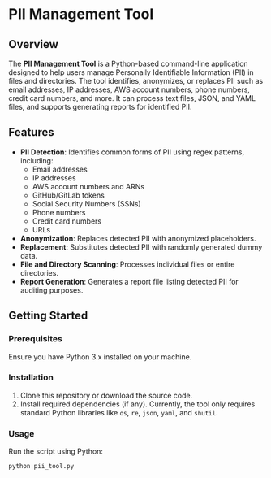 # PII Management Tool

## Overview

The **PII Management Tool** is a Python-based command-line application designed to help users manage Personally Identifiable Information (PII) in files and directories. The tool identifies, anonymizes, or replaces PII such as email addresses, IP addresses, AWS account numbers, phone numbers, credit card numbers, and more. It can process text files, JSON, and YAML files, and supports generating reports for identified PII.

## Features

- **PII Detection**: Identifies common forms of PII using regex patterns, including:
  - Email addresses
  - IP addresses
  - AWS account numbers and ARNs
  - GitHub/GitLab tokens
  - Social Security Numbers (SSNs)
  - Phone numbers
  - Credit card numbers
  - URLs
- **Anonymization**: Replaces detected PII with anonymized placeholders.
- **Replacement**: Substitutes detected PII with randomly generated dummy data.
- **File and Directory Scanning**: Processes individual files or entire directories.
- **Report Generation**: Generates a report file listing detected PII for auditing purposes.

## Getting Started

### Prerequisites

Ensure you have Python 3.x installed on your machine.

### Installation

1. Clone this repository or download the source code.
2. Install required dependencies (if any). Currently, the tool only requires standard Python libraries like `os`, `re`, `json`, `yaml`, and `shutil`.

### Usage

Run the script using Python:

```bash
python pii_tool.py
